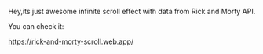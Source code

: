 Hey,its just awesome infinite scroll effect with data from Rick and Morty API.

You can check it:

 https://rick-and-morty-scroll.web.app/
